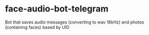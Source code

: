 # face-audio-bot-telegram
Bot that saves audio messages (converting to wav 16kHz) and photos (containing faces) based by UID
